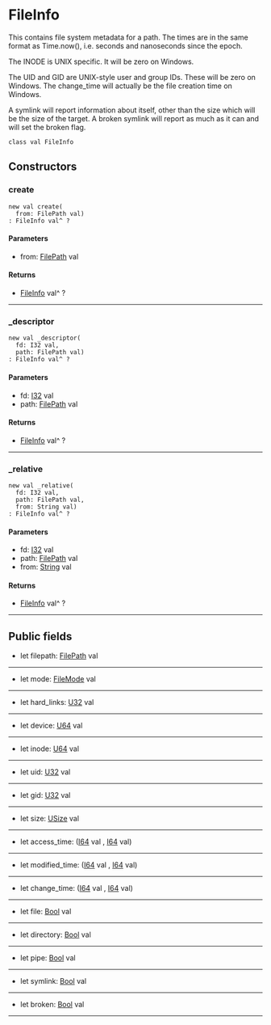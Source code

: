 # FileInfo

This contains file system metadata for a path. The times are in the same
format as Time.now(), i.e. seconds and nanoseconds since the epoch.

The INODE is UNIX specific. It will be zero on Windows.

The UID and GID are UNIX-style user and group IDs. These will be zero on
Windows. The change_time will actually be the file creation time on Windows.

A symlink will report information about itself, other than the size which
will be the size of the target. A broken symlink will report as much as it
can and will set the broken flag.


```pony
class val FileInfo
```

## Constructors

### create

```pony
new val create(
  from: FilePath val)
: FileInfo val^ ?
```
#### Parameters

*   from: [FilePath](files-FilePath) val

#### Returns

* [FileInfo](files-FileInfo) val^ ?

---

### _descriptor

```pony
new val _descriptor(
  fd: I32 val,
  path: FilePath val)
: FileInfo val^ ?
```
#### Parameters

*   fd: [I32](builtin-I32) val
*   path: [FilePath](files-FilePath) val

#### Returns

* [FileInfo](files-FileInfo) val^ ?

---

### _relative

```pony
new val _relative(
  fd: I32 val,
  path: FilePath val,
  from: String val)
: FileInfo val^ ?
```
#### Parameters

*   fd: [I32](builtin-I32) val
*   path: [FilePath](files-FilePath) val
*   from: [String](builtin-String) val

#### Returns

* [FileInfo](files-FileInfo) val^ ?

---

## Public fields

* let filepath: [FilePath](files-FilePath) val

---

* let mode: [FileMode](files-FileMode) val

---

* let hard_links: [U32](builtin-U32) val

---

* let device: [U64](builtin-U64) val

---

* let inode: [U64](builtin-U64) val

---

* let uid: [U32](builtin-U32) val

---

* let gid: [U32](builtin-U32) val

---

* let size: [USize](builtin-USize) val

---

* let access_time: ([I64](builtin-I64) val , [I64](builtin-I64) val)

---

* let modified_time: ([I64](builtin-I64) val , [I64](builtin-I64) val)

---

* let change_time: ([I64](builtin-I64) val , [I64](builtin-I64) val)

---

* let file: [Bool](builtin-Bool) val

---

* let directory: [Bool](builtin-Bool) val

---

* let pipe: [Bool](builtin-Bool) val

---

* let symlink: [Bool](builtin-Bool) val

---

* let broken: [Bool](builtin-Bool) val

---

